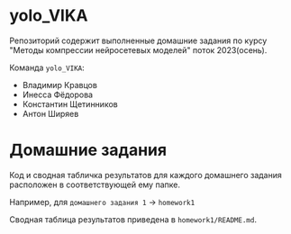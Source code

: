 # yolo_VIKA

Репозиторий содержит выполненные домашние задания по курсу "Методы компрессии нейросетевых моделей" поток 2023(осень).

Команда `yolo_VIKA`:
* Владимир Кравцов
* Инесса Фёдорова 
* Константин Щетинников
* Антон Ширяев

# Домашние задания

Код и сводная табличка результатов для каждого домашнего задания расположен в соответствующей ему папке.

Например, для `домашнего задания 1` -> `homework1`

Сводная таблица результатов приведена в `homework1/README.md`.